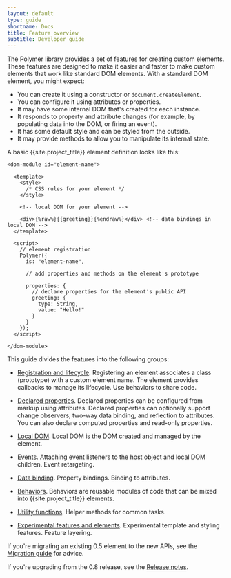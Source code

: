 ```yaml
---
layout: default
type: guide
shortname: Docs
title: Feature overview
subtitle: Developer guide
---
```



The Polymer library provides a set of features for creating custom elements. These features are designed 
to make it easier and faster to make custom elements that work like standard DOM elements. With a standard DOM element, you might expect:

* You can create it using a constructor or `document.createElement`.
* You can configure it using attributes or properties.
* It may have some internal DOM that's created for each instance.
* It responds to property and attribute changes (for example, by populating data into the DOM, or firing an event).
* It has some default style and can be styled from the outside.
* It may provide methods to allow you to manipulate its internal state.

A basic {{site.project_title}} element definition looks like this:

    <dom-module id="element-name">

      <template>
        <style>
          /* CSS rules for your element */
        </style>
      
        <!-- local DOM for your element -->

        <div>{%raw%}{{greeting}}{%endraw%}</div> <!-- data bindings in local DOM -->
      </template>

      <script>
        // element registration
        Polymer({
          is: "element-name",

          // add properties and methods on the element's prototype

          properties: {
            // declare properties for the element's public API
            greeting: {
              type: String,
              value: "Hello!"
            }
          }
        });
      </script>

    </dom-module>



This guide divides the features into the following groups:

*   [Registration and lifecycle](registering-elements.html). Registering an
    element associates a class (prototype) with a custom element name. The
    element provides callbacks to manage its lifecycle. Use behaviors to
    share code.

*   [Declared properties](properties.html). Declared properties can be 
    configured from markup using attributes. Declared properties can optionally
    support change observers, two-way data binding, and reflection to attributes.
    You can also declare computed properties and read-only properties.

*   [Local DOM](local-dom.html). Local DOM is the DOM created and managed by the element.

*   [Events](events.html). Attaching event listeners to the host object 
    and local DOM children. Event retargeting.

*   [Data binding](data-binding.html). Property bindings. Binding to attributes.

*   [Behaviors](behaviors.html). Behaviors are reusable modules of code that can be 
    mixed into {{site.project_title}} elements.

*   [Utility functions](utility-functions.html). Helper methods for common tasks.

*   [Experimental features and elements](experimental.html). Experimental template and styling features.
    Feature layering.

If you're migrating an existing 0.5 element to the new APIs, see the [Migration guide](../migration.html)
for advice.

If you're upgrading from the 0.8 release, see the [Release notes](../release-notes.html).





